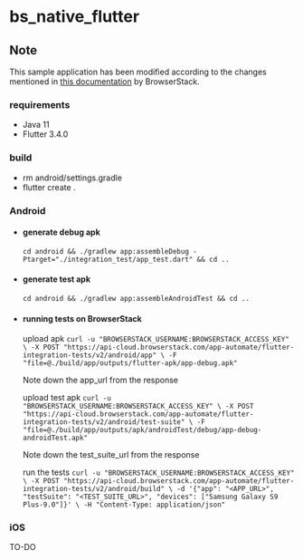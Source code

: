 # bs_native_flutter


## Note
This sample application has been modified according to the changes mentioned in [this documentation](https://www.browserstack.com/docs/app-automate/flutter/getting-started) by BrowserStack.

### requirements
- Java 11 
- Flutter 3.4.0

### build
- rm android/settings.gradle
- flutter create .

### Android
- #### generate debug apk
  `cd android && ./gradlew app:assembleDebug -Ptarget="./integration_test/app_test.dart" && cd ..`
- #### generate test apk
  `cd android && ./gradlew app:assembleAndroidTest && cd ..`
- #### running tests on BrowserStack
  upload apk
  `curl -u "BROWSERSTACK_USERNAME:BROWSERSTACK_ACCESS_KEY" \
   -X POST "https://api-cloud.browserstack.com/app-automate/flutter-integration-tests/v2/android/app" \
   -F "file=@./build/app/outputs/flutter-apk/app-debug.apk"`
   
   Note down the app_url from the response
   
   upload test apk
   `curl -u "BROWSERSTACK_USERNAME:BROWSERSTACK_ACCESS_KEY" \
   -X POST "https://api-cloud.browserstack.com/app-automate/flutter-integration-tests/v2/android/test-suite" \
   -F "file=@./build/app/outputs/apk/androidTest/debug/app-debug-androidTest.apk"`
   
   Note down the test_suite_url from the response
   
   run the tests
   `curl -u "BROWSERSTACK_USERNAME:BROWSERSTACK_ACCESS_KEY" \
   -X POST "https://api-cloud.browserstack.com/app-automate/flutter-integration-tests/v2/android/build" \
   -d '{"app": "<APP_URL>", "testSuite": "<TEST_SUITE_URL>", "devices": ["Samsung Galaxy S9 Plus-9.0"]}' \
   -H "Content-Type: application/json"`
   
  
### iOS
TO-DO




  
  
   


